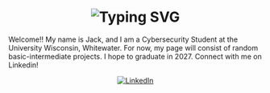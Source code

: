 <div align="center">
    <h1>
        <img src="https://readme-typing-svg.herokuapp.com?font=Jetbrains+mono&size=40&duration=3000&color=33FF33&center=true&vCenter=true&width=435&lines=Hello..+I'm+Jack;Welcome+to;..my+Github..;" alt="Typing SVG"/>
    </h1>
</div>


Welcome!! My name is Jack, and I am a Cybersecurity Student at the University Wisconsin, Whitewater. For now, my page will consist of random basic-intermediate projects. I hope to graduate in 2027.
Connect with me on Linkedin!
<div align="center">
    <!-- Replace href with your links -->
    <a href="https://www.linkedin.com/in/jack-vopal-737a00290/">
        <img src="https://img.shields.io/badge/LinkedIn-0077B5?style=for-the-badge&logo=linkedin&logoColor=white" alt="LinkedIn"/>
    </a>
</div>
